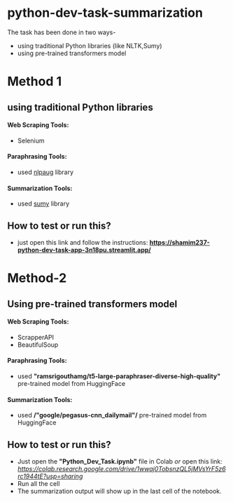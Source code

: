 # python-dev-task-summarization

The task has been done in two ways-
- using traditional Python libraries (like NLTK,Sumy)
- using pre-trained transformers model

# Method 1
## using traditional Python libraries
#### Web Scraping Tools:
- Selenium
#### Paraphrasing Tools:
- used [nlpaug](https://github.com/makcedward/nlpaug) library
#### Summarization Tools:
- used [sumy](https://miso-belica.github.io/sumy/) library

## How to test or run this?
- just open this link and follow the instructions: **https://shamim237-python-dev-task-app-3n18pu.streamlit.app/**

# Method-2
## Using pre-trained transformers model
#### Web Scraping Tools: 
- ScrapperAPI
- BeautifulSoup
#### Paraphrasing Tools:
- used **"ramsrigouthamg/t5-large-paraphraser-diverse-high-quality"** pre-trained model from HuggingFace
#### Summarization Tools:
- used **/"google/pegasus-cnn_dailymail"/** pre-trained model from HuggingFace

## How to test or run this?
- Just open the **"Python_Dev_Task.ipynb"** file in Colab _or_ open this link: _https://colab.research.google.com/drive/1wwaj0TobsnzQL5jMVsYrF5z6rc1944tE?usp=sharing_
- Run all the cell 
- The summarization output will show up in the last cell of the notebook.
